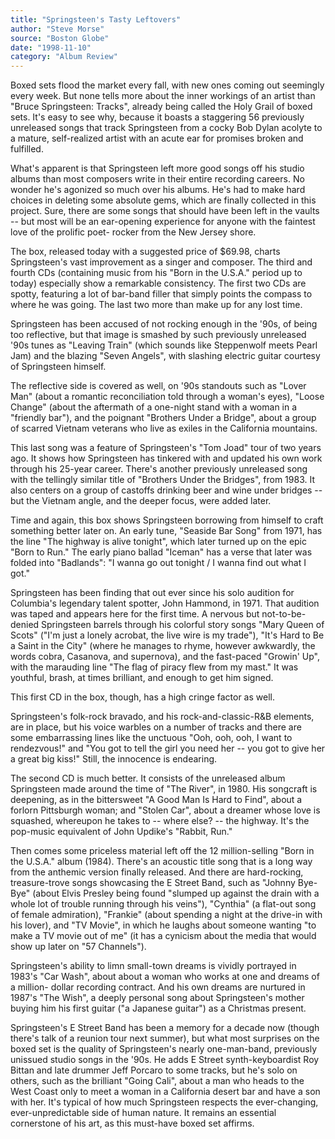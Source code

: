 ```yaml
---
title: "Springsteen's Tasty Leftovers"
author: "Steve Morse"
source: "Boston Globe"
date: "1998-11-10"
category: "Album Review"
---
```


Boxed sets flood the market every fall, with new ones coming out seemingly every week. But none tells more about the inner workings of an artist than "Bruce Springsteen: Tracks", already being called the Holy Grail of boxed sets. It's easy to see why, because it boasts a staggering 56 previously unreleased songs that track Springsteen from a cocky Bob Dylan acolyte to a mature, self-realized artist with an acute ear for promises broken and fulfilled.

What's apparent is that Springsteen left more good songs off his studio albums than most composers write in their entire recording careers. No wonder he's agonized so much over his albums. He's had to make hard choices in deleting some absolute gems, which are finally collected in this project. Sure, there are some songs that should have been left in the vaults -- but most will be an ear-opening experience for anyone with the faintest love of the prolific poet- rocker from the New Jersey shore.

The box, released today with a suggested price of $69.98, charts Springsteen's vast improvement as a singer and composer. The third and fourth CDs (containing music from his "Born in the U.S.A." period up to today) especially show a remarkable consistency. The first two CDs are spotty, featuring a lot of bar-band filler that simply points the compass to where he was going. The last two more than make up for any lost time.

Springsteen has been accused of not rocking enough in the '90s, of being too reflective, but that image is smashed by such previously unreleased '90s tunes as "Leaving Train" (which sounds like Steppenwolf meets Pearl Jam) and the blazing "Seven Angels", with slashing electric guitar courtesy of Springsteen himself.

The reflective side is covered as well, on '90s standouts such as "Lover Man" (about a romantic reconciliation told through a woman's eyes), "Loose Change" (about the aftermath of a one-night stand with a woman in a "friendly bar"), and the poignant "Brothers Under a Bridge", about a group of scarred Vietnam veterans who live as exiles in the California mountains.

This last song was a feature of Springsteen's "Tom Joad" tour of two years ago. It shows how Springsteen has tinkered with and updated his own work through his 25-year career. There's another previously unreleased song with the tellingly similar title of "Brothers Under the Bridges", from 1983. It also centers on a group of castoffs drinking beer and wine under bridges -- but the Vietnam angle, and the deeper focus, were added later.

Time and again, this box shows Springsteen borrowing from himself to craft something better later on. An early tune, "Seaside Bar Song" from 1971, has the line "The highway is alive tonight", which later turned up on the epic "Born to Run." The early piano ballad "Iceman" has a verse that later was folded into "Badlands": "I wanna go out tonight / I wanna find out what I got."

Springsteen has been finding that out ever since his solo audition for Columbia's legendary talent spotter, John Hammond, in 1971. That audition was taped and appears here for the first time. A nervous but not-to-be-denied Springsteen barrels through his colorful story songs "Mary Queen of Scots" ("I'm just a lonely acrobat, the live wire is my trade"), "It's Hard to Be a Saint in the City" (where he manages to rhyme, however awkwardly, the words cobra, Casanova, and supernova), and the fast-paced "Growin' Up", with the marauding line "The flag of piracy flew from my mast." It was youthful, brash, at times brilliant, and enough to get him signed.

This first CD in the box, though, has a high cringe factor as well.

Springsteen's folk-rock bravado, and his rock-and-classic-R&B elements, are in place, but his voice warbles on a number of tracks and there are some embarrassing lines like the unctuous "Ooh, ooh, ooh, I want to rendezvous!" and "You got to tell the girl you need her -- you got to give her a great big kiss!" Still, the innocence is endearing.

The second CD is much better. It consists of the unreleased album Springsteen made around the time of "The River", in 1980. His songcraft is deepening, as in the bittersweet "A Good Man Is Hard to Find", about a forlorn Pittsburgh woman; and "Stolen Car", about a dreamer whose love is squashed, whereupon he takes to -- where else? -- the highway. It's the pop-music equivalent of John Updike's "Rabbit, Run."

Then comes some priceless material left off the 12 million-selling "Born in the U.S.A." album (1984). There's an acoustic title song that is a long way from the anthemic version finally released. And there are hard-rocking, treasure-trove songs showcasing the E Street Band, such as "Johnny Bye-Bye" (about Elvis Presley being found "slumped up against the drain with a whole lot of trouble running through his veins"), "Cynthia" (a flat-out song of female admiration), "Frankie" (about spending a night at the drive-in with his lover), and "TV Movie", in which he laughs about someone wanting "to make a TV movie out of me" (it has a cynicism about the media that would show up later on "57 Channels").

Springsteen's ability to limn small-town dreams is vividly portrayed in 1983's "Car Wash", about about a woman who works at one and dreams of a million- dollar recording contract. And his own dreams are nurtured in 1987's "The Wish", a deeply personal song about Springsteen's mother buying him his first guitar ("a Japanese guitar") as a Christmas present.

Springsteen's E Street Band has been a memory for a decade now (though there's talk of a reunion tour next summer), but what most surprises on the boxed set is the quality of Springsteen's nearly one-man-band, previously unissued studio songs in the '90s. He adds E Street synth-keyboardist Roy Bittan and late drummer Jeff Porcaro to some tracks, but he's solo on others, such as the brilliant "Going Cali", about a man who heads to the West Coast only to meet a woman in a California desert bar and have a son with her. It's typical of how much Springsteen respects the ever-changing, ever-unpredictable side of human nature. It remains an essential cornerstone of his art, as this must-have boxed set affirms.
